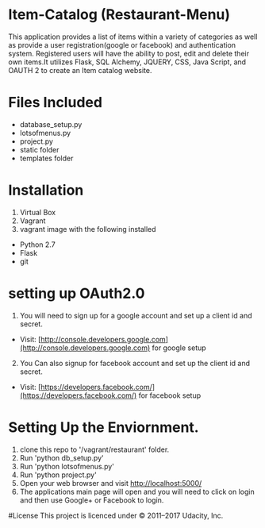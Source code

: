 # Item-Catalog (Restaurant-Menu)
This application provides a list of items within a variety of categories as well as provide a user registration(google or facebook) and authentication system. Registered users will have the ability to post, edit and delete their own items.It utilizes Flask, SQL Alchemy, JQUERY, CSS, Java Script, and OAUTH 2 to create an Item catalog website.

# Files Included
* database_setup.py
* lotsofmenus.py
* project.py
* static folder
* templates folder

# Installation
1. Virtual Box
2. Vagrant
3. vagrant image with the following installed
  * Python 2.7
  * Flask
  * git

# setting up OAuth2.0
1. You will need to sign up for a google account and set up a client id and secret.
  * Visit: [http://console.developers.google.com](http://console.developers.google.com) for  google setup
2. You Can also signup for facebook  account and set up the client id and secret.
  * Visit: [https://developers.facebook.com/](https://developers.facebook.com/) for facebook setup

# Setting Up the Enviornment.
1. clone this repo to '<Virtual Box VM Folder>/vagrant/restaurant' folder.
2. Run 'python db_setup.py'
3. Run 'python lotsofmenus.py'
4. Run 'python project.py'
5. Open your web browser and visit [http://localhost:5000/](http://localhost:5000/)
6. The applications main page will open and you will need to click on login and then use Google+ or Facebook to login.

#License
This project is licenced under  © 2011–2017 Udacity, Inc.